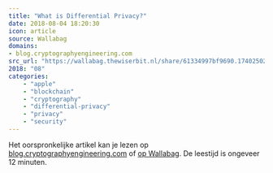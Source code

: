 ```yaml
---
title: "What is Differential Privacy?"
date: 2018-08-04 18:20:30
icon: article
source: Wallabag
domains:
- blog.cryptographyengineering.com
src_url: "https://wallabag.thewiserbit.nl/share/61334997bf9690.17402502"
2018: "08"
categories:
    - "apple"
    - "blockchain"
    - "cryptography"
    - "differential-privacy"
    - "privacy"
    - "security"
---
```

Het oorspronkelijke artikel kan je lezen op [blog.cryptographyengineering.com](https://blog.cryptographyengineering.com/2016/06/15/what-is-differential-privacy/) of [op Wallabag](https://wallabag.thewiserbit.nl/share/61334997bf9690.17402502). De leestijd is ongeveer 12 minuten.